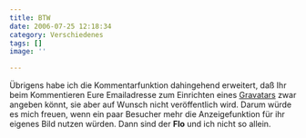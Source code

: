 ```yaml
---
title: BTW
date: 2006-07-25 12:18:34
category: Verschiedenes
tags: []
image: ''

---
```


Übrigens habe ich die Kommentarfunktion dahingehend erweitert, daß Ihr beim Kommentieren Eure Emailadresse zum Einrichten eines [Gravatars](http://www.misantropolis.de/2006/02/featuring) zwar angeben könnt, sie aber auf Wunsch nicht veröffentlich wird. Darum würde es mich freuen, wenn ein paar Besucher mehr die Anzeigefunktion für ihr eigenes Bild nutzen würden. Dann sind der **Flo** und ich nicht so allein.
